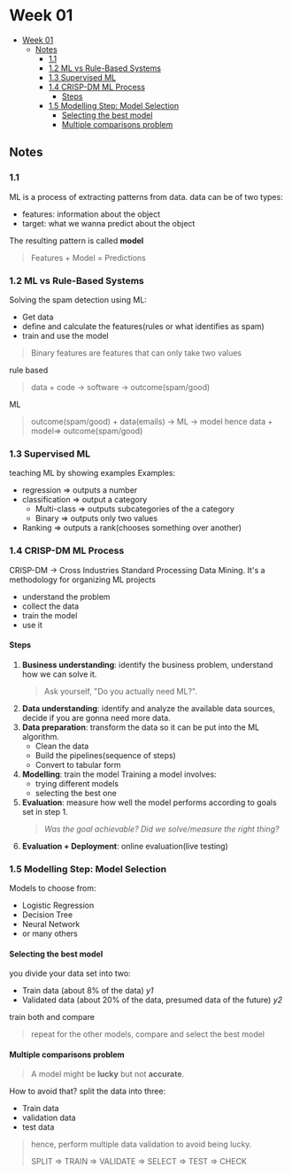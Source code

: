 # Week 01

- [Week 01](#week-01)
  - [Notes](#notes)
    - [1.1](#11)
    - [1.2 ML vs Rule-Based Systems](#12-ml-vs-rule-based-systems)
    - [1.3 Supervised ML](#13-supervised-ml)
    - [1.4 CRISP-DM ML Process](#14-crisp-dm-ml-process)
      - [Steps](#steps)
    - [1.5 Modelling Step: Model Selection](#15-modelling-step-model-selection)
      - [Selecting the best model](#selecting-the-best-model)
      - [Multiple comparisons problem](#multiple-comparisons-problem)

## Notes

### 1.1

ML is a process of extracting patterns from data.
data can be of two types:

- features: information about the object
- target: what we wanna predict about the object

The resulting pattern is called **model**

> Features + Model = Predictions

### 1.2 ML vs Rule-Based Systems

Solving the spam detection using ML:

- Get data
- define and calculate the features(rules or what identifies as spam)
- train and use the model

> Binary features are features that can only take two values

rule based
> data + code -> software -> outcome(spam/good)

ML
> outcome(spam/good) + data(emails) -> ML -> model
> hence data + model=> outcome(spam/good)

### 1.3 Supervised ML

teaching ML by showing examples
Examples:

- regression => outputs a number
- classification => output a category
  - Multi-class => outputs subcategories of the a category
  - Binary => outputs only two values
- Ranking => outputs a rank(chooses something over another)

### 1.4 CRISP-DM ML Process

CRISP-DM -> Cross Industries Standard Processing Data Mining.
It's a methodology for organizing ML projects

- understand the problem
- collect the data
- train the model
- use it

#### Steps

1. **Business understanding**: identify the business problem, understand how we can solve it.
   > Ask yourself, "Do you actually need ML?".
2. **Data understanding**: identify and analyze the available data sources, decide if you are gonna need more data.
3. **Data preparation**: transform the data so it can be put into the ML algorithm.
   - Clean the data
   - Build the pipelines(sequence of steps)
   - Convert to tabular form
4. **Modelling**: train the model
   Training a model involves:
   - trying different models
   - selecting the best one
5. **Evaluation**: measure how well the model performs according to goals set in step 1.
   > *Was the goal achievable?*
   > *Did we solve/measure the right thing?*
6. **Evaluation + Deployment**: online evaluation(live testing)

### 1.5 Modelling Step: Model Selection

Models to choose from:

- Logistic Regression
- Decision Tree
- Neural Network
- or many others

#### Selecting the best model

you divide your data set into two:

- Train data (about 8% of the data) *y1*
- Validated data (about 20% of the data, presumed data of the future) *y2*

train both and compare
> repeat for the other models, compare and select the best model

#### Multiple comparisons problem

> A model might be **lucky** but not **accurate**.

How to avoid that? split the data into three:

- Train data
- validation data
- test data

> hence, perform multiple data validation to avoid being lucky.
>
> SPLIT => TRAIN => VALIDATE => SELECT => TEST => CHECK
